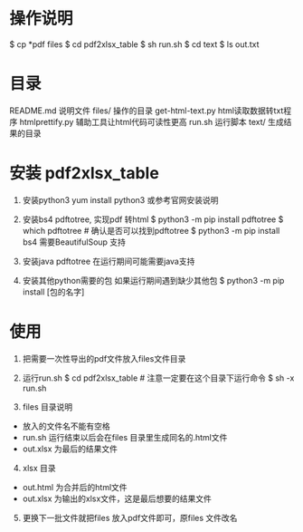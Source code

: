 # 操作说明
$ cp *pdf files
$ cd pdf2xlsx_table
$ sh run.sh
$ cd text
$ ls out.txt

# 目录

README.md          说明文件
files/             操作的目录
get-html-text.py   html读取数据转txt程序
htmlprettify.py    辅助工具让html代码可读性更高
run.sh             运行脚本
text/              生成结果的目录

# 安装 pdf2xlsx_table

1. 安装python3
yum install python3
或参考官网安装说明

2. 安装bs4 pdftotree, 实现pdf 转html
$ python3 -m pip install pdftotree
$ which pdftotree   # 确认是否可以找到pdftotree
$ python3 -m pip install bs4
需要BeautifulSoup 支持

3. 安装java
pdftotree 在运行期间可能需要java支持

4. 安装其他python需要的包
如果运行期间遇到缺少其他包
$ python3 -m pip install [包的名字]


# 使用

1. 把需要一次性导出的pdf文件放入files文件目录

2. 运行run.sh
$ cd pdf2xlsx_table  # 注意一定要在这个目录下运行命令
$ sh -x run.sh

3. files 目录说明
- 放入的文件名不能有空格
- run.sh 运行结束以后会在files 目录里生成同名的.html文件
- out.xlsx 为最后的结果文件

4. xlsx 目录
- out.html 为合并后的html文件
- out.xlsx 为输出的xlsx文件，这是最后想要的结果文件


5. 更换下一批文件就把files 放入pdf文件即可，原files 文件改名
